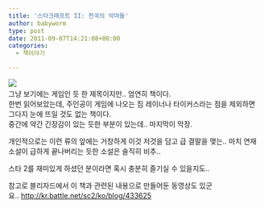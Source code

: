 ```yaml
---
title: '스타크래프트 II: 천국의 악마들'
author: babyworm
type: post
date: 2011-09-07T14:21:08+00:00
categories:
  - 책이야기

---
```

<img decoding="async" src="http://kr.blizzard.com/store/_images/product?productId=3310000661&type=3&loc=ko-KR" />&nbsp;  
그냥 보기에는 게임인 듯 한 제목이지만.. 엄연히 책이다.  
한번 읽어보았는데, 주인공이 게임에 나오는 짐 레이너나 타이커스라는 점을 제외하면 그다지 눈에 뜨일 것도 없는 책이다.&nbsp;  
중간에 약간 긴장감이 있는 듯한 부분이 있는데.. 마지막이 막장.

개인적으로는 이런 류의 앞에는 거창하게 이것 저것을 담고 급 결말을 맺는.. 마치 연재 소설이 급하게 끝나버리는 듯한 소설은&nbsp;솔직히 비추.. &nbsp;

스타 2를 재미있게 하셨던 분이라면 혹시 충분히 즐기실 수 있을지도..&nbsp;

참고로 블리자드에서 이 책과 관련된 내용으로 만들어둔 동영상도 있군요..&nbsp;<http://kr.battle.net/sc2/ko/blog/433625>&nbsp;

<div id="__KO_DIC_LAYER__" style="padding-top: 0px; padding-right: 0px; padding-bottom: 0px; padding-left: 0px; position: fixed; z-index: 999999999; overflow-x: hidden; overflow-y: hidden; border-top-width: 2px; border-right-width: 2px; border-bottom-width: 2px; border-left-width: 2px; border-top-style: solid; border-right-style: solid; border-bottom-style: solid; border-left-style: solid; border-top-color: rgb(51, 51, 119); border-right-color: rgb(51, 51, 119); border-bottom-color: rgb(51, 51, 119); border-left-color: rgb(51, 51, 119); display: none; ">
</div>